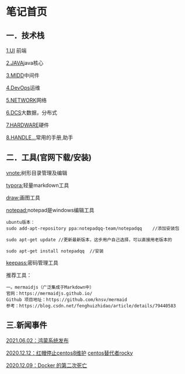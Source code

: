 # 笔记首页

## 一．技术栈

[1.UI](ui/index.md) 前端

[2.JAVA](java/index.md)java核心

[3.MIDD](midd/index.md)中间件

[4.DevOps](devOps/index.md)运维

[5.NETWORK](network/index.md)网络

[6.DCS](dcs/index.md)大数据，分布式

[7.HARDWARE](hardware/index.md)硬件

[8.HANDLE...](handle/index.md)常用的手册,助手

## 二．工具(官网下载/安装)

[vnote:](https://vnote.readthedocs.io)树形目录管理及编辑

[typora:](https://www.typora.io)轻量markdown工具

[draw:](https://www.diagrams.net)画图工具

[notepad:](https://notepad-plus-plus.org/)notepad是windows编辑工具

```
ubuntu版本：
sudo add-apt-repository ppa:notepadqq-team/notepadqq	//添加安装包

sudo apt-get update	//更新最新版本，这步用户自己选择，可以直接用老版本的

sudo apt-get install notepadqq	//安装
```

[keepass:](https://keepass.info/)密码管理工具

推荐工具：

```
一。mermaidjs（广泛集成于Markdown中）
官网：https://mermaidjs.github.io/
Github 项目地址：https://github.com/knsv/mermaid
参考：https://blog.csdn.net/fenghuizhidao/article/details/79440583
```



## 三.新闻事件

[2021.06.02：鸿蒙系统发布](https://new.qq.com/omn/20210603/20210603A05LDA00.html)

[2020.12.12：红帽停止centos8维护](https://blog.csdn.net/weixin_40787712/article/details/111087380)                 [centos替代者rocky](https://rockylinux.org/)

[2020.12.09：Docker 的第二次死亡](https://mp.weixin.qq.com/s?__biz=MjM5MDE0Mjc4MA==&mid=2651056444&idx=1&sn=5bae19652a7cfbb41a9b97d52e7e14e1&chksm=bdbe116f8ac9987911ad0c3930224aa8e8cbb450f13f920914ba981f886f18be240930bdfc4e&mpshare=1&srcid=1211hYlAf9yY3uQzNbtkh9RK&sharer_sharetime=1607646239134&sharer_shareid=f0873e5f0f6628e98cc9802ff41cd253&scene=2&subscene=2&clicktime=1607941347&enterid=1607941347&ascene=2&devicetype=android-28&version=27001539&nettype=WIFI&abtest_cookie=AAACAA%3D%3D&lang=zh_CN&exportkey=Aa03qbJiUGtLjDLR50YzxHc%3D&pass_ticket=mVWrUNGU3Y9KumxAk0idO%2BizCXMz6ZH1M6Mz32HvN%2BoNjM4zwl8Ukqr9ySixIJEc&wx_header=1)



